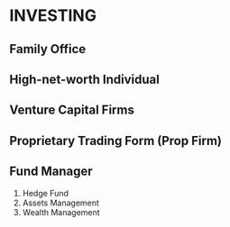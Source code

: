 # INVESTING

## Family Office

## High-net-worth Individual

## Venture Capital Firms

## Proprietary Trading Form (Prop Firm)

## Fund Manager

1. Hedge Fund
2. Assets Management
3. Wealth Management